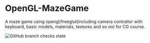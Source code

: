 # OpenGL-MazeGame

A maze game using opengl/freeglut(including camera contrallor with keyboard, basic models, materials, textures and so on) for CG course.

![GitHub branch checks state](https://img.shields.io/github/checks-status/pisceskkk/OpenGL-MazeGame/master)